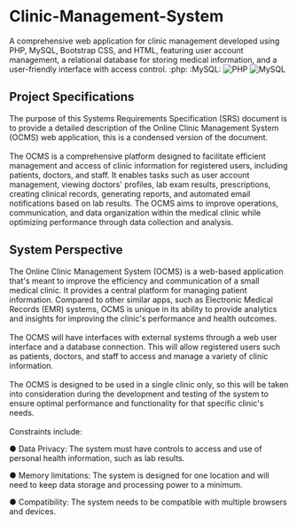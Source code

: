 # Clinic-Management-System
A comprehensive web application for clinic management developed using PHP, MySQL, Bootstrap CSS, and HTML, featuring user account management, a relational database for storing medical information, and a user-friendly interface with access control.
:php: 
:MySQL:
![PHP]([https://example.com/php-icon.png](https://th.bing.com/th/id/R.0a647fc5050bad726b04da3b43811462?rik=dcIjXOXZzstB5w&riu=http%3a%2f%2fpngimg.com%2fuploads%2fphp%2fphp_PNG43.png&ehk=7TdwQLfezWpSM0aLD5IF72eM0WJ81ZTLj59vJ%2fbMo2M%3d&risl=&pid=ImgRaw&r=0)) 
![MySQL]([https://example.com/mysql-icon.png](https://th.bing.com/th/id/R.0a647fc5050bad726b04da3b43811462?rik=dcIjXOXZzstB5w&riu=http%3a%2f%2fpngimg.com%2fuploads%2fphp%2fphp_PNG43.png&ehk=7TdwQLfezWpSM0aLD5IF72eM0WJ81ZTLj59vJ%2fbMo2M%3d&risl=&pid=ImgRaw&r=0))


## Project Specifications 
<p>
The purpose of this Systems Requirements Specification (SRS) document is to provide a detailed description of the Online Clinic Management System (OCMS) web application, this is a condensed version of the document. 
<br><br>
The OCMS is a comprehensive platform designed to facilitate efficient management and access of clinic information for registered users, including patients, doctors, and staff. It enables tasks such as user account management, viewing doctors' profiles, lab exam results, prescriptions, creating clinical records, generating reports, and automated email notifications based on lab results. The OCMS aims to improve operations, communication, and data organization within the medical clinic while optimizing performance through data collection and analysis.
</p>

## System Perspective
<p>
The Online Clinic Management System (OCMS) is a web-based application that's meant to improve the efficiency and communication of a small medical clinic. It provides a central platform for managing patient information. Compared to other similar apps, such as Electronic Medical Records (EMR) systems, OCMS is unique in its ability to provide analytics and insights for improving the clinic's performance and health outcomes.
<br><br>
The OCMS will have interfaces with external systems through a web user interface and a database connection. This will allow registered users such as patients, doctors, and staff to access and manage a variety of clinic information.
<br><br>
The OCMS is designed to be used in a single clinic only, so this will be taken into consideration during the development and testing of the system to ensure optimal performance and functionality for that specific clinic's needs.
<br><br>
Constraints include:

●	Data Privacy: The system must have controls to access and use of personal health information, such as lab results.

●	Memory limitations: The system is designed for one location and will need to keep data storage and processing power to a minimum. 

●	Compatibility: The system needs to be compatible with multiple browsers and devices.

</p>
